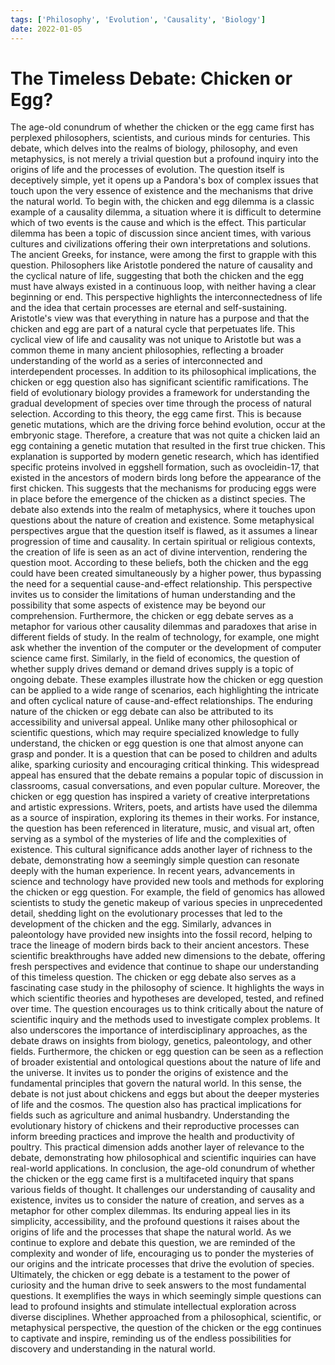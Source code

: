 ```yaml
---
tags: ['Philosophy', 'Evolution', 'Causality', 'Biology']
date: 2022-01-05
---
```


# The Timeless Debate: Chicken or Egg?

The age-old conundrum of whether the chicken or the egg came first has perplexed philosophers, scientists, and curious minds for centuries. This debate, which delves into the realms of biology, philosophy, and even metaphysics, is not merely a trivial question but a profound inquiry into the origins of life and the processes of evolution. The question itself is deceptively simple, yet it opens up a Pandora's box of complex issues that touch upon the very essence of existence and the mechanisms that drive the natural world. To begin with, the chicken and egg dilemma is a classic example of a causality dilemma, a situation where it is difficult to determine which of two events is the cause and which is the effect. This particular dilemma has been a topic of discussion since ancient times, with various cultures and civilizations offering their own interpretations and solutions. The ancient Greeks, for instance, were among the first to grapple with this question. Philosophers like Aristotle pondered the nature of causality and the cyclical nature of life, suggesting that both the chicken and the egg must have always existed in a continuous loop, with neither having a clear beginning or end. This perspective highlights the interconnectedness of life and the idea that certain processes are eternal and self-sustaining. Aristotle's view was that everything in nature has a purpose and that the chicken and egg are part of a natural cycle that perpetuates life. This cyclical view of life and causality was not unique to Aristotle but was a common theme in many ancient philosophies, reflecting a broader understanding of the world as a series of interconnected and interdependent processes. In addition to its philosophical implications, the chicken or egg question also has significant scientific ramifications. The field of evolutionary biology provides a framework for understanding the gradual development of species over time through the process of natural selection. According to this theory, the egg came first. This is because genetic mutations, which are the driving force behind evolution, occur at the embryonic stage. Therefore, a creature that was not quite a chicken laid an egg containing a genetic mutation that resulted in the first true chicken. This explanation is supported by modern genetic research, which has identified specific proteins involved in eggshell formation, such as ovocleidin-17, that existed in the ancestors of modern birds long before the appearance of the first chicken. This suggests that the mechanisms for producing eggs were in place before the emergence of the chicken as a distinct species. The debate also extends into the realm of metaphysics, where it touches upon questions about the nature of creation and existence. Some metaphysical perspectives argue that the question itself is flawed, as it assumes a linear progression of time and causality. In certain spiritual or religious contexts, the creation of life is seen as an act of divine intervention, rendering the question moot. According to these beliefs, both the chicken and the egg could have been created simultaneously by a higher power, thus bypassing the need for a sequential cause-and-effect relationship. This perspective invites us to consider the limitations of human understanding and the possibility that some aspects of existence may be beyond our comprehension. Furthermore, the chicken or egg debate serves as a metaphor for various other causality dilemmas and paradoxes that arise in different fields of study. In the realm of technology, for example, one might ask whether the invention of the computer or the development of computer science came first. Similarly, in the field of economics, the question of whether supply drives demand or demand drives supply is a topic of ongoing debate. These examples illustrate how the chicken or egg question can be applied to a wide range of scenarios, each highlighting the intricate and often cyclical nature of cause-and-effect relationships. The enduring nature of the chicken or egg debate can also be attributed to its accessibility and universal appeal. Unlike many other philosophical or scientific questions, which may require specialized knowledge to fully understand, the chicken or egg question is one that almost anyone can grasp and ponder. It is a question that can be posed to children and adults alike, sparking curiosity and encouraging critical thinking. This widespread appeal has ensured that the debate remains a popular topic of discussion in classrooms, casual conversations, and even popular culture. Moreover, the chicken or egg question has inspired a variety of creative interpretations and artistic expressions. Writers, poets, and artists have used the dilemma as a source of inspiration, exploring its themes in their works. For instance, the question has been referenced in literature, music, and visual art, often serving as a symbol of the mysteries of life and the complexities of existence. This cultural significance adds another layer of richness to the debate, demonstrating how a seemingly simple question can resonate deeply with the human experience. In recent years, advancements in science and technology have provided new tools and methods for exploring the chicken or egg question. For example, the field of genomics has allowed scientists to study the genetic makeup of various species in unprecedented detail, shedding light on the evolutionary processes that led to the development of the chicken and the egg. Similarly, advances in paleontology have provided new insights into the fossil record, helping to trace the lineage of modern birds back to their ancient ancestors. These scientific breakthroughs have added new dimensions to the debate, offering fresh perspectives and evidence that continue to shape our understanding of this timeless question. The chicken or egg debate also serves as a fascinating case study in the philosophy of science. It highlights the ways in which scientific theories and hypotheses are developed, tested, and refined over time. The question encourages us to think critically about the nature of scientific inquiry and the methods used to investigate complex problems. It also underscores the importance of interdisciplinary approaches, as the debate draws on insights from biology, genetics, paleontology, and other fields. Furthermore, the chicken or egg question can be seen as a reflection of broader existential and ontological questions about the nature of life and the universe. It invites us to ponder the origins of existence and the fundamental principles that govern the natural world. In this sense, the debate is not just about chickens and eggs but about the deeper mysteries of life and the cosmos. The question also has practical implications for fields such as agriculture and animal husbandry. Understanding the evolutionary history of chickens and their reproductive processes can inform breeding practices and improve the health and productivity of poultry. This practical dimension adds another layer of relevance to the debate, demonstrating how philosophical and scientific inquiries can have real-world applications. In conclusion, the age-old conundrum of whether the chicken or the egg came first is a multifaceted inquiry that spans various fields of thought. It challenges our understanding of causality and existence, invites us to consider the nature of creation, and serves as a metaphor for other complex dilemmas. Its enduring appeal lies in its simplicity, accessibility, and the profound questions it raises about the origins of life and the processes that shape the natural world. As we continue to explore and debate this question, we are reminded of the complexity and wonder of life, encouraging us to ponder the mysteries of our origins and the intricate processes that drive the evolution of species. Ultimately, the chicken or egg debate is a testament to the power of curiosity and the human drive to seek answers to the most fundamental questions. It exemplifies the ways in which seemingly simple questions can lead to profound insights and stimulate intellectual exploration across diverse disciplines. Whether approached from a philosophical, scientific, or metaphysical perspective, the question of the chicken or the egg continues to captivate and inspire, reminding us of the endless possibilities for discovery and understanding in the natural world.
